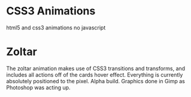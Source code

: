 CSS3 Animations
===============

html5 and css3 animations no javascript

Zoltar
======

The zoltar animation makes use of CSS3 transitions and transforms, and includes all actions off of the cards hover effect. Everything is currently absolutely positioned to the pixel. Alpha build. Graphics done in Gimp as Photoshop was acting up.
